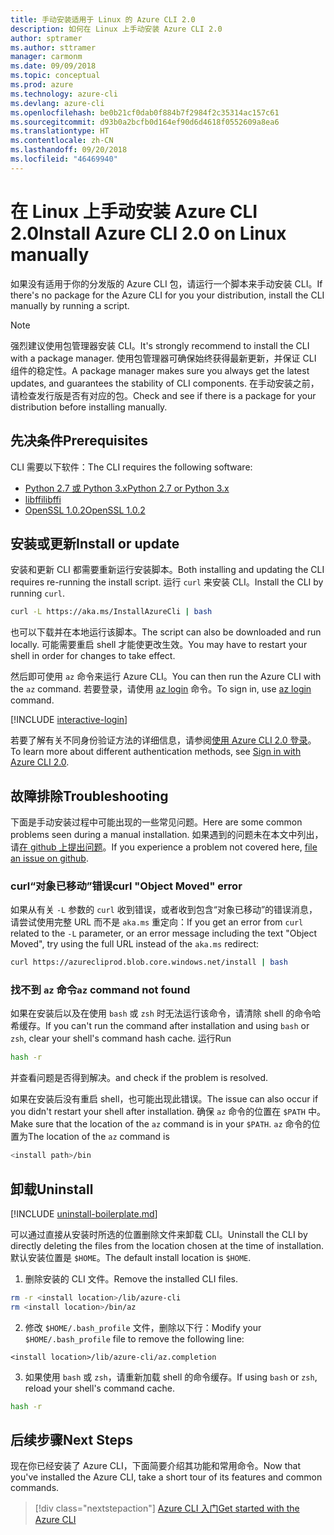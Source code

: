 ```yaml
---
title: 手动安装适用于 Linux 的 Azure CLI 2.0
description: 如何在 Linux 上手动安装 Azure CLI 2.0
author: sptramer
ms.author: sttramer
manager: carmonm
ms.date: 09/09/2018
ms.topic: conceptual
ms.prod: azure
ms.technology: azure-cli
ms.devlang: azure-cli
ms.openlocfilehash: be0b21cf0dab0f884b7f2984f2c35314ac157c61
ms.sourcegitcommit: d93b0a2bcfb0d164ef90d6d4618f0552609a8ea6
ms.translationtype: HT
ms.contentlocale: zh-CN
ms.lasthandoff: 09/20/2018
ms.locfileid: "46469940"
---
```

# <a name="install-azure-cli-20-on-linux-manually"></a><span data-ttu-id="8226e-103">在 Linux 上手动安装 Azure CLI 2.0</span><span class="sxs-lookup"><span data-stu-id="8226e-103">Install Azure CLI 2.0 on Linux manually</span></span>

<span data-ttu-id="8226e-104">如果没有适用于你的分发版的 Azure CLI 包，请运行一个脚本来手动安装 CLI。</span><span class="sxs-lookup"><span data-stu-id="8226e-104">If there's no package for the Azure CLI for you your distribution, install the CLI manually by running a script.</span></span>

> [!NOTE]
> <span data-ttu-id="8226e-105">强烈建议使用包管理器安装 CLI。</span><span class="sxs-lookup"><span data-stu-id="8226e-105">It's strongly recommend to install the CLI with a package manager.</span></span> <span data-ttu-id="8226e-106">使用包管理器可确保始终获得最新更新，并保证 CLI 组件的稳定性。</span><span class="sxs-lookup"><span data-stu-id="8226e-106">A package manager makes sure you always get the latest updates, and guarantees the stability of CLI components.</span></span> <span data-ttu-id="8226e-107">在手动安装之前，请检查发行版是否有对应的包。</span><span class="sxs-lookup"><span data-stu-id="8226e-107">Check and see if there is a package for your distribution before installing manually.</span></span>

## <a name="prerequisites"></a><span data-ttu-id="8226e-108">先决条件</span><span class="sxs-lookup"><span data-stu-id="8226e-108">Prerequisites</span></span>

<span data-ttu-id="8226e-109">CLI 需要以下软件：</span><span class="sxs-lookup"><span data-stu-id="8226e-109">The CLI requires the following software:</span></span>

* [<span data-ttu-id="8226e-110">Python 2.7 或 Python 3.x</span><span class="sxs-lookup"><span data-stu-id="8226e-110">Python 2.7 or Python 3.x</span></span>](https://www.python.org/downloads/)
* [<span data-ttu-id="8226e-111">libffi</span><span class="sxs-lookup"><span data-stu-id="8226e-111">libffi</span></span>](https://sourceware.org/libffi/)
* [<span data-ttu-id="8226e-112">OpenSSL 1.0.2</span><span class="sxs-lookup"><span data-stu-id="8226e-112">OpenSSL 1.0.2</span></span>](https://www.openssl.org/source/)

## <a name="install-or-update"></a><span data-ttu-id="8226e-113">安装或更新</span><span class="sxs-lookup"><span data-stu-id="8226e-113">Install or update</span></span>

<span data-ttu-id="8226e-114">安装和更新 CLI 都需要重新运行安装脚本。</span><span class="sxs-lookup"><span data-stu-id="8226e-114">Both installing and updating the CLI requires re-running the install script.</span></span> <span data-ttu-id="8226e-115">运行 `curl` 来安装 CLI。</span><span class="sxs-lookup"><span data-stu-id="8226e-115">Install the CLI by running `curl`.</span></span>

```bash
curl -L https://aka.ms/InstallAzureCli | bash
```

<span data-ttu-id="8226e-116">也可以下载并在本地运行该脚本。</span><span class="sxs-lookup"><span data-stu-id="8226e-116">The script can also be downloaded and run locally.</span></span> <span data-ttu-id="8226e-117">可能需要重启 shell 才能使更改生效。</span><span class="sxs-lookup"><span data-stu-id="8226e-117">You may have to restart your shell in order for changes to take effect.</span></span>

<span data-ttu-id="8226e-118">然后即可使用 `az` 命令来运行 Azure CLI。</span><span class="sxs-lookup"><span data-stu-id="8226e-118">You can then run the Azure CLI with the `az` command.</span></span> <span data-ttu-id="8226e-119">若要登录，请使用 [az login](/cli/azure/reference-index#az-login) 命令。</span><span class="sxs-lookup"><span data-stu-id="8226e-119">To sign in, use [az login](/cli/azure/reference-index#az-login) command.</span></span>

[!INCLUDE [interactive-login](includes/interactive-login.md)]

<span data-ttu-id="8226e-120">若要了解有关不同身份验证方法的详细信息，请参阅[使用 Azure CLI 2.0 登录](authenticate-azure-cli.md)。</span><span class="sxs-lookup"><span data-stu-id="8226e-120">To learn more about different authentication methods, see [Sign in with Azure CLI 2.0](authenticate-azure-cli.md).</span></span>

## <a name="troubleshooting"></a><span data-ttu-id="8226e-121">故障排除</span><span class="sxs-lookup"><span data-stu-id="8226e-121">Troubleshooting</span></span>

<span data-ttu-id="8226e-122">下面是手动安装过程中可能出现的一些常见问题。</span><span class="sxs-lookup"><span data-stu-id="8226e-122">Here are some common problems seen during a manual installation.</span></span> <span data-ttu-id="8226e-123">如果遇到的问题未在本文中列出，请[在 github 上提出问题](https://github.com/Azure/azure-cli/issues)。</span><span class="sxs-lookup"><span data-stu-id="8226e-123">If you experience a problem not covered here, [file an issue on github](https://github.com/Azure/azure-cli/issues).</span></span>

### <a name="curl-object-moved-error"></a><span data-ttu-id="8226e-124">curl“对象已移动”错误</span><span class="sxs-lookup"><span data-stu-id="8226e-124">curl "Object Moved" error</span></span>

<span data-ttu-id="8226e-125">如果从有关 `-L` 参数的 `curl` 收到错误，或者收到包含“对象已移动”的错误消息，请尝试使用完整 URL 而不是 `aka.ms` 重定向：</span><span class="sxs-lookup"><span data-stu-id="8226e-125">If you get an error from `curl` related to the `-L` parameter, or an error message including the text "Object Moved", try using the full URL instead of the `aka.ms` redirect:</span></span>

```bash
curl https://azurecliprod.blob.core.windows.net/install | bash
```

### <a name="az-command-not-found"></a><span data-ttu-id="8226e-126">找不到 `az` 命令</span><span class="sxs-lookup"><span data-stu-id="8226e-126">`az` command not found</span></span>

<span data-ttu-id="8226e-127">如果在安装后以及在使用 `bash` 或 `zsh` 时无法运行该命令，请清除 shell 的命令哈希缓存。</span><span class="sxs-lookup"><span data-stu-id="8226e-127">If you can't run the command after installation and using `bash` or `zsh`, clear your shell's command hash cache.</span></span> <span data-ttu-id="8226e-128">运行</span><span class="sxs-lookup"><span data-stu-id="8226e-128">Run</span></span>

```bash
hash -r
```

<span data-ttu-id="8226e-129">并查看问题是否得到解决。</span><span class="sxs-lookup"><span data-stu-id="8226e-129">and check if the problem is resolved.</span></span>

<span data-ttu-id="8226e-130">如果在安装后没有重启 shell，也可能出现此错误。</span><span class="sxs-lookup"><span data-stu-id="8226e-130">The issue can also occur if you didn't restart your shell after installation.</span></span> <span data-ttu-id="8226e-131">确保 `az` 命令的位置在 `$PATH` 中。</span><span class="sxs-lookup"><span data-stu-id="8226e-131">Make sure that the location of the `az` command is in your `$PATH`.</span></span> <span data-ttu-id="8226e-132">`az` 命令的位置为</span><span class="sxs-lookup"><span data-stu-id="8226e-132">The location of the `az` command is</span></span>

```bash
<install path>/bin
```

## <a name="uninstall"></a><span data-ttu-id="8226e-133">卸载</span><span class="sxs-lookup"><span data-stu-id="8226e-133">Uninstall</span></span>

[!INCLUDE [uninstall-boilerplate.md](includes/uninstall-boilerplate.md)]

<span data-ttu-id="8226e-134">可以通过直接从安装时所选的位置删除文件来卸载 CLI。</span><span class="sxs-lookup"><span data-stu-id="8226e-134">Uninstall the CLI by directly deleting the files from the location chosen at the time of installation.</span></span> <span data-ttu-id="8226e-135">默认安装位置是 `$HOME`。</span><span class="sxs-lookup"><span data-stu-id="8226e-135">The default install location is `$HOME`.</span></span>

1. <span data-ttu-id="8226e-136">删除安装的 CLI 文件。</span><span class="sxs-lookup"><span data-stu-id="8226e-136">Remove the installed CLI files.</span></span>

  ```bash
  rm -r <install location>/lib/azure-cli
  rm <install location>/bin/az
  ```

2. <span data-ttu-id="8226e-137">修改 `$HOME/.bash_profile` 文件，删除以下行：</span><span class="sxs-lookup"><span data-stu-id="8226e-137">Modify your `$HOME/.bash_profile` file to remove the following line:</span></span>

  ```text
  <install location>/lib/azure-cli/az.completion
  ```

3. <span data-ttu-id="8226e-138">如果使用 `bash` 或 `zsh`，请重新加载 shell 的命令缓存。</span><span class="sxs-lookup"><span data-stu-id="8226e-138">If using `bash` or `zsh`, reload your shell's command cache.</span></span>

  ```bash
  hash -r
  ```

## <a name="next-steps"></a><span data-ttu-id="8226e-139">后续步骤</span><span class="sxs-lookup"><span data-stu-id="8226e-139">Next Steps</span></span>

<span data-ttu-id="8226e-140">现在你已经安装了 Azure CLI，下面简要介绍其功能和常用命令。</span><span class="sxs-lookup"><span data-stu-id="8226e-140">Now that you've installed the Azure CLI, take a short tour of its features and common commands.</span></span>

> [!div class="nextstepaction"]
> [<span data-ttu-id="8226e-141">Azure CLI 入门</span><span class="sxs-lookup"><span data-stu-id="8226e-141">Get started with the Azure CLI</span></span>](get-started-with-azure-cli.md)
